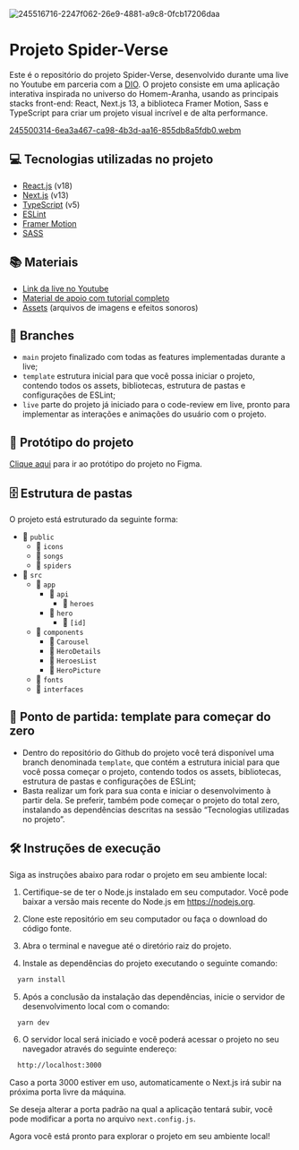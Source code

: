 ![245516716-2247f062-26e9-4881-a9c8-0fcb17206daa](https://github.com/jope1113/Aranhaverso-DIO/assets/70278262/62880967-d635-4c4b-96a4-e48f9a346ee6)

# Projeto Spider-Verse

Este é o repositório do projeto Spider-Verse, desenvolvido durante uma live no Youtube em parceria com a [DIO](https://dio.me). O projeto consiste em uma aplicação interativa inspirada no universo do Homem-Aranha, usando as principais stacks front-end: React, Next.js 13, a biblioteca Framer Motion, Sass e TypeScript para criar um projeto visual incrível e de alta performance.

[245500314-6ea3a467-ca98-4b3d-aa16-855db8a5fdb0.webm](https://github.com/jope1113/Aranhaverso-DIO/assets/70278262/a5242230-4c06-4316-aad3-48ca9ee28058)

## 💻 Tecnologias utilizadas no projeto

- [React.js](https://reactjs.org) (v18)
- [Next.js](https://nextjs.org) (v13)
- [TypeScript](https://www.typescriptlang.org) (v5)
- [ESLint](https://eslint.org)
- [Framer Motion](https://www.framer.com/api/motion)
- [SASS](https://sass-lang.com)

## 📚 Materiais

- [Link da live no Youtube](https://www.youtube.com/watch?v=d5HVw12uOpk)
- [Material de apoio com tutorial completo](https://micheleambrosio.notion.site/Live-Criando-um-carrossel-parallax-do-Aranhaverso-com-React-Next-js-13-e-Framer-Motion-67a818e32c2049d39d28ce4a185555c4?pvs=4)
- [Assets](https://drive.google.com/drive/folders/150O6eEhs8oGaHMMss7_CYG2jnI7yMugO?usp=sharing) (arquivos de imagens e efeitos sonoros)

## 🌿 Branches

- `main` projeto finalizado com todas as features implementadas durante a live;
- `template` estrutura inicial para que você possa iniciar o projeto, contendo todos os assets, bibliotecas, estrutura de pastas e configurações de ESLint;
- `live` parte do projeto já iniciado para o code-review em live, pronto para implementar as interações e animações do usuário com o projeto.

## 🎨 Protótipo do projeto

[Clique aqui](https://www.figma.com/file/tdCIzlGKVdZJmKSaV99iDU/Landpage---SpiderVerse?type=design&node-id=0%3A1&t=rZMG8Ic2KXC3Dwfn-1) para ir ao protótipo do projeto no Figma.

## 🗄️ Estrutura de pastas

O projeto está estruturado da seguinte forma:

- 📁 `public`
  - 📁 `icons`
  - 📁 `songs`
  - 📁 `spiders`
- 📁 `src`
  - 📁 `app`
    - 📁 `api`
      - 📁 `heroes`
    - 📁 `hero`
      - 📁 `[id]`
  - 📁 `components`
    - 📁 `Carousel`
    - 📁 `HeroDetails`
    - 📁 `HeroesList`
    - 📁 `HeroPicture`
  - 📁 `fonts`
  - 📁 `interfaces`

## 📄 Ponto de partida: template para começar do zero

- Dentro do repositório do Github do projeto você terá disponível uma branch denominada `template`, que contém a estrutura inicial para que você possa começar o projeto, contendo todos os assets, bibliotecas, estrutura de pastas e configurações de ESLint;
- Basta realizar um fork para sua conta e iniciar o desenvolvimento à partir dela. Se preferir, também pode começar o projeto do total zero, instalando as dependências descritas na sessão “Tecnologias utilizadas no projeto”.

## 🛠️ Instruções de execução

Siga as instruções abaixo para rodar o projeto em seu ambiente local:

1. Certifique-se de ter o Node.js instalado em seu computador. Você pode baixar a versão mais recente do Node.js em https://nodejs.org.

2. Clone este repositório em seu computador ou faça o download do código fonte.

3. Abra o terminal e navegue até o diretório raiz do projeto.

4. Instale as dependências do projeto executando o seguinte comando:

```bash
  yarn install
```

5. Após a conclusão da instalação das dependências, inicie o servidor de desenvolvimento local com o comando:

```bash
  yarn dev
```

6. O servidor local será iniciado e você poderá acessar o projeto no seu navegador através do seguinte endereço:

```bash
  http://localhost:3000
```

Caso a porta 3000 estiver em uso, automaticamente o Next.js irá subir na próxima porta livre da máquina.

Se deseja alterar a porta padrão na qual a aplicação tentará subir, você pode modificar a porta no arquivo `next.config.js`.

Agora você está pronto para explorar o projeto em seu ambiente local!
